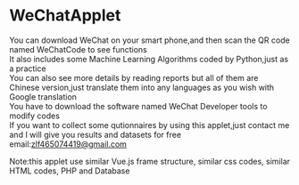 # WeChatApplet
You can download WeChat on your smart phone,and then scan the QR code named WeChatCode to see functions		
It also includes some Machine Learning Algorithms coded by Python,just as a practice	
You can also see more details by reading reports but all of them are Chinese version,just translate them into any languages as you wish with Google translation		
You have to download the software named WeChat Developer tools to modify codes		
If you want to collect some qutionnaires by using this applet,just contact me and I will give you results and datasets for free		
email:zlf465074419@gmail.com

Note:this applet use similar Vue.js frame structure, similar css codes, similar HTML codes, PHP and Database  